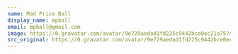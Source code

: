 ```yaml
---
name: Mad Price Ball
display_name: mpball
email: mpball@gmail.com
image: https://0.gravatar.com/avatar/9e729aedad1fd225c9442bce0ec21a75?s=144&amp;d=https%3A%2F%2F0.gravatar.com%2Favatar%2Fad516503a11cd5ca435acc9bb6523536%3Fs%3D48&amp;r=G"
src_original: https://0.gravatar.com/avatar/9e729aedad1fd225c9442bce0ec21a75?s=48&amp;d=https%3A%2F%2F0.gravatar.com%2Favatar%2Fad516503a11cd5ca435acc9bb6523536%3Fs%3D48&amp;r=G"
---
```


